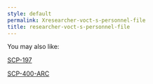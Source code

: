 ```yaml
---
style: default
permalink: Xresearcher-voct-s-personnel-file
title: researcher-voct-s-personnel-file
---
```

You may also like:

[SCP-197](http://scp-wiki.net/scp-197)

[SCP-400-ARC](http://scp-wiki.net/scp-400-arc)
